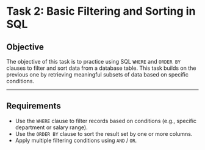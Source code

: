 # Task 2: Basic Filtering and Sorting in SQL

## Objective

The objective of this task is to practice using SQL `WHERE` and `ORDER BY` clauses to filter and sort data from a database table. This task builds on the previous one by retrieving meaningful subsets of data based on specific conditions.

---

## Requirements

- Use the `WHERE` clause to filter records based on conditions (e.g., specific department or salary range).
- Use the `ORDER BY` clause to sort the result set by one or more columns.
- Apply multiple filtering conditions using `AND` / `OR`.
